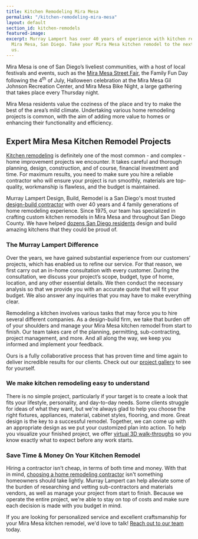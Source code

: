 ```yaml
---
title: Kitchen Remodeling Mira Mesa
permalink: "/kitchen-remodeling-mira-mesa"
layout: default
section_id: kitchen-remodels
featured-image:
excerpt: Murray Lampert has over 40 years of experience with kitchen remodeling in
  Mira Mesa, San Diego. Take your Mira Mesa kitchen remodel to the next level with
  us.
---
```


Mira Mesa is one of San Diego’s liveliest communities, with a host of local festivals and events, such as the [Mira Mesa Street Fair](https://www.miramesatowncouncil.org/mira-mesa-street-fair/), the Family Fun Day following the 4<sup>th</sup> of July, Halloween celebration at the Mira Mesa Gil Johnson Recreation Center, and Mira Mesa Bike Night, a large gathering that takes place every Thursday night.

Mira Mesa residents value the coziness of the place and try to make the best of the area’s mild climate. Undertaking various home remodeling projects is common, with the aim of adding more value to homes or enhancing their functionality and efficiency.

## Expert Mira Mesa Kitchen Remodel Projects

[Kitchen remodeling](/san-diego-kitchen-remodeling-services) is definitely one of the most common - and complex - home improvement projects we encounter. It takes careful and thorough planning, design, construction, and of course, financial investment and time. For maximum results, you need to make sure you hire a reliable contractor who will ensure your project is run smoothly, materials are top-quality, workmanship is flawless, and the budget is maintained.

Murray Lampert Design, Build, Remodel is a San Diego's most trusted [design-build contractor](https://murraylampert.com/san-diego-design-build-contractors) with over 40 years and 4 family generations of home remodeling experience. Since 1975, our team has specialized in crafting custom kitchen remodels in Mira Mesa and throughout San Diego County. We have helped [dozens San Diego residents](/testimonials) design and build amazing kitchens that they could be proud of.

### The Murray Lampert Difference

Over the years, we have gained substantial experience from our customers’ projects, which has enabled us to refine our service. For that reason, we first carry out an in-home consultation with every customer. During the consultation, we discuss your project’s scope, budget, type of home, location, and any other essential details. We then conduct the necessary analysis so that we provide you with an accurate quote that will fit your budget. We also answer any inquiries that you may have to make everything clear.

Remodeling a kitchen involves various tasks that may force you to hire several different companies. As a design-build firm, we take that burden off of your shoulders and manage your Mira Mesa kitchen remodel from start to finish. Our team takes care of the planning, permitting, sub-contracting, project management, and more. And all along the way, we keep you informed and implement your feedback.

Ours is a fully collaborative process that has proven time and time again to deliver incredible results for our clients. Check out our [project gallery](/san-diego-remodel-project-gallery) to see for yourself.

### We make kitchen remodeling easy to understand

There is no simple project, particularly if your target is to create a look that fits your lifestyle, personality, and day-to-day needs. Some clients struggle for ideas of what they want, but we're always glad to help you choose the right fixtures, appliances, material, cabinet styles, flooring, and more. Great design is the key to a successful remodel. Together, we can come up with an appropriate design as we put your customized plan into action. To help you visualize your finished project, we offer [virtual 3D walk-throughs](/3d-architectural-rendering-services) so you know exactly what to expect before any work starts.

### Save Time & Money On Your Kitchen Remodel

Hiring a contractor isn't cheap, in terms of both time and money. With that in mind, [choosing a home remodeling contractor](/how-to-find-the-best-general-contractor/) isn't something homeowners should take lightly. Murray Lampert can help alleviate some of the burden of researching and vetting sub-contractors and materials vendors, as well as manage your project from start to finish. Because we operate the entire project, we're able to stay on top of costs and make sure each decision is made with you budget in mind.

If you are looking for personalized service and excellent craftsmanship for your Mira Mesa kitchen remodel, we'd love to talk! [Reach out to our team](#quick-contact) today.
